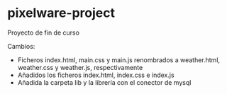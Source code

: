 # pixelware-project
Proyecto de fin de curso

Cambios:
  - Ficheros index.html, main.css y main.js renombrados a weather.html, weather.css y weather.js, respectivamente
  - Añadidos los ficheros index.html, index.css e index.js
  - Añadida la carpeta lib y la librería con el conector de mysql
